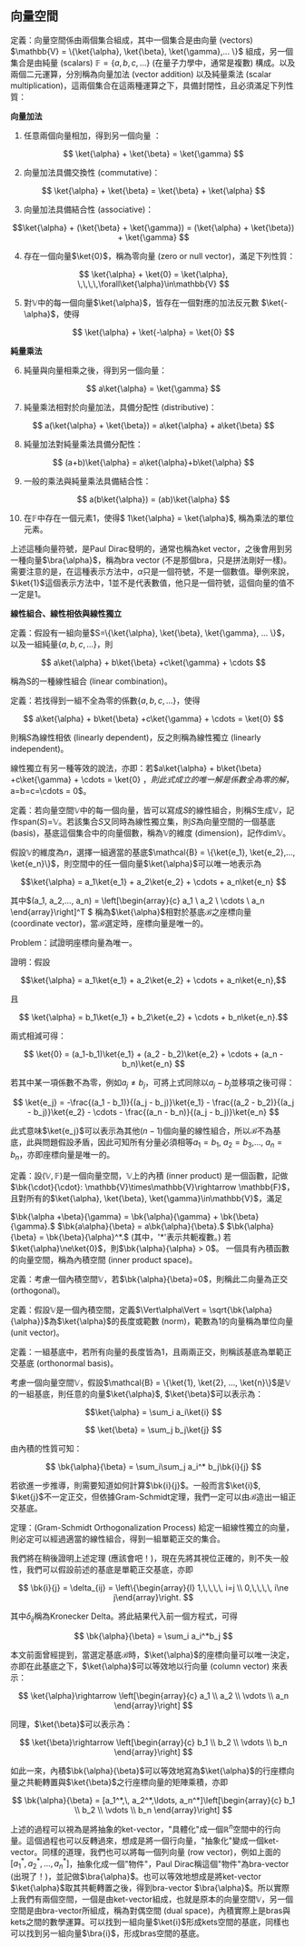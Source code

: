 $\newcommand{\bra}[1]{\left< #1 \right|}$
$\newcommand{\ket}[1]{\left| #1 \right>}$
$\newcommand{\bk}[2]{\left< #1 \middle| #2 \right>}$
$\newcommand{\bke}[3]{\left< #1 \middle| #2 \middle| #3 \right>}$


## **向量空間**
    
定義：向量空間係由兩個集合組成，其中一個集合是由向量 (vectors) $\mathbb{V} = \{\ket{\alpha}, \ket{\beta}, \ket{\gamma},... \}$ 組成，另一個集合是由純量 (scalars) $\mathbb{F} = \{a, b, c, ... \}$ (在量子力學中，通常是複數) 構成。以及兩個二元運算，分別稱為向量加法 (vector addition) 以及純量乘法 (scalar multiplication)，這兩個集合在這兩種運算之下，具備封閉性，且必須滿足下列性質：



**向量加法**

1. 任意兩個向量相加，得到另一個向量 ：

$$ \ket{\alpha} + \ket{\beta} = \ket{\gamma} $$

2. 向量加法具備交換性 (commutative)：

$$ \ket{\alpha} + \ket{\beta} = \ket{\beta} + \ket{\alpha} $$

3. 向量加法具備結合性 (associative)：

$$\ket{\alpha} + (\ket{\beta} + \ket{\gamma}) = (\ket{\alpha} + \ket{\beta}) + \ket{\gamma} $$

4. 存在一個向量$\ket{0}$，稱為零向量 (zero or null vector)，滿足下列性質： 

$$ \ket{\alpha} + \ket{0} = \ket{\alpha}, \,\,\,\,\forall\ket{\alpha}\in\mathbb{V} $$

5. 對$\mathbb{V}$中的每一個向量$\ket{\alpha}$，皆存在一個對應的加法反元數 $\ket{-\alpha}$，使得

$$ \ket{\alpha} + \ket{-\alpha} = \ket{0} $$

**純量乘法**

6. 純量與向量相乘之後，得到另一個向量：

$$ a\ket{\alpha} = \ket{\gamma} $$

7.  純量乘法相對於向量加法，具備分配性 (distributive)：

$$ a(\ket{\alpha} + \ket{\beta}) = a\ket{\alpha} + a\ket{\beta} $$

8. 純量加法對純量乘法具備分配性：

$$ (a+b)\ket{\alpha} = a\ket{\alpha}+b\ket{\alpha} $$

9. 一般的乘法與純量乘法具備結合性：

$$ a(b\ket{\alpha}) = (ab)\ket{\alpha} $$

10. 在$\mathbb{F}$中存在一個元素$1$，使得$ 1\ket{\alpha} = \ket{\alpha}$, 稱為乘法的單位元素。 



上述這種向量符號，是Paul Dirac發明的，通常也稱為ket  vector，之後會用到另一種向量$\bra{\alpha}$，稱為bra vector (不是那個bra，只是拼法剛好一樣)。需要注意的是，在這種表示方法中，$\alpha$只是一個符號，不是一個數值。舉例來說，$\ket{1}$這個表示方法中，$1$並不是代表數值，他只是一個符號，這個向量的值不一定是$1$。



**線性組合、線性相依與線性獨立**


定義：假設有一組向量$S=\{\ket{\alpha}, \ket{\beta}, \ket{\gamma}, ... \}$，以及一組純量$\{a, b, c, ... \}$，則

$$ a\ket{\alpha} + b\ket{\beta} +c\ket{\gamma} + \cdots $$

稱為S的一種線性組合 (linear combination)。



定義：若找得到一組不全為零的係數$\{a, b, c, ... \}$，使得

$$ a\ket{\alpha} + b\ket{\beta} +c\ket{\gamma} + \cdots = \ket{0} $$

則稱$S$為線性相依 (linearly dependent)，反之則稱為線性獨立 (linearly independent)。



線性獨立有另一種等效的說法，亦即：若$a\ket{\alpha} + b\ket{\beta} +c\ket{\gamma} + \cdots = \ket{0} $，則此式成立的唯一解是係數全為零的解，$a=b=c=\cdots = 0$。



定義：若向量空間$\mathbb{V}$中的每一個向量，皆可以寫成$S$的線性組合，則稱$S$生成$\mathbb{V}$，記作span$(S)$=$\mathbb{V}$。若該集合$S$又同時為線性獨立集，則$S$為向量空間的一個基底 (basis)，基底這個集合中的向量個數，稱為$\mathbb{V}$的維度 (dimension)，記作dim$\mathbb{V}$。



假設$\mathbb{V}$的維度為$n$，選擇一組適當的基底$\mathcal{B} = \{\ket{e_1}, \ket{e_2},..., \ket{e_n}\}$，則空間中的任一個向量$\ket{\alpha}$可以唯一地表示為

$$\ket{\alpha} = a_1\ket{e_1} + a_2\ket{e_2} + \cdots + a_n\ket{e_n} $$

其中$(a_1, a_2,..., a_n) = \left\[\begin{array}{c} a_1 \\ a_2 \\ \cdots \\ a_n \end{array}\right\]^T $
稱為$\ket{\alpha}$相對於基底$\mathcal{B}$之座標向量 (coordinate vector)，當$\mathcal{B}$選定時，座標向量是唯一的。



Problem：試證明座標向量為唯一。

證明：假設

$$\ket{\alpha} = a_1\ket{e_1} + a_2\ket{e_2} + \cdots + a_n\ket{e_n},$$

且

$$ \ket{\alpha} = b_1\ket{e_1} + b_2\ket{e_2} + \cdots + b_n\ket{e_n}.$$

兩式相減可得：

$$ \ket{0} = (a_1-b_1)\ket{e_1} + (a_2 - b_2)\ket{e_2} + \cdots + (a_n - b_n)\ket{e_n} $$

若其中某一項係數不為零，例如$a_j \ne b_j$，可將上式同除以$a_j - b_j$並移項之後可得：

$$ \ket{e_j} = -\frac{(a_1 - b_1)}{(a_j - b_j)}\ket{e_1} - \frac{(a_2 - b_2)}{(a_j - b_j)}\ket{e_2} - \cdots - \frac{(a_n - b_n)}{(a_j - b_j)}\ket{e_n} $$

此式意味$\ket{e_j}$可以表示為其他$(n-1)$個向量的線性組合，所以$\mathcal{B}$不為基底，此與問題假設矛盾，因此可知所有分量必須相等$a_1 = b_1$, $a_2 = b_3$,..., $a_n = b_n$，亦即座標向量是唯一的。


定義：設$(\mathbb{V}, \mathbb{F})$是一個向量空間，$\mathbb{V}$上的內積 (inner product) 是一個函數，記做$\bk{\cdot}{\cdot}: \mathbb{V}\times\mathbb{V}\rightarrow \mathbb{F}$，且對所有的$\ket{\alpha}, \ket{\beta}, \ket{\gamma}\in\mathbb{V}$，滿足



$\bk{\alpha +\beta}{\gamma} = \bk{\alpha}{\gamma} + \bk{\beta}{\gamma}.$
$\bk{a\alpha}{\beta} = a\bk{\alpha}{\beta}.$
$\bk{\alpha}{\beta} = \bk{\beta}{\alpha}^*.$ (其中，'*'表示共軛複數。)
若$\ket{\alpha}\ne\ket{0}$，則$\bk{\alpha}{\alpha} > 0$。
一個具有內積函數的向量空間，稱為內積空間 (inner product space)。



定義：考慮一個內積空間$\mathbb{V}$，若$\bk{\alpha}{\beta}=0$，則稱此二向量為正交 (orthogonal)。



定義：假設$\mathbb{V}$是一個內積空間，定義$\Vert\alpha\Vert = \sqrt{\bk{\alpha}{\alpha}}$為$\ket{\alpha}$的長度或範數 (norm)，範數為1的向量稱為單位向量 (unit vector)。



定義：一組基底中，若所有向量的長度皆為1，且兩兩正交，則稱該基底為單範正交基底 (orthonormal basis)。



考慮一個向量空間$\mathbb{V}$，假設$\mathcal{B} = \{\ket{1}, \ket{2}, ..., \ket{n}\}$是$\mathbb{V}$的一組基底，則任意的向量$\ket{\alpha}$, $\ket{\beta}$可以表示為：

$$\ket{\alpha} = \sum_i a_i\ket{i} $$

$$ \ket{\beta} = \sum_j b_j\ket{j} $$

由內積的性質可知：

$$ \bk{\alpha}{\beta} = \sum_i\sum_j a_i^* b_j\bk{i}{j} $$

若欲進一步推導，則需要知道如何計算$\bk{i}{j}$。一般而言$\ket{i}$, $\ket{j}$不一定正交，但依據Gram-Schmidt定理，我們一定可以由$\mathcal{B}$造出一組正交基底。



定理：(Gram-Schmidt Orthogonalization Process) 給定一組線性獨立的向量，則必定可以經過適當的線性組合，得到一組單範正交的集合。



我們將在稍後證明上述定理 (應該會吧！)，現在先將其視位正確的，則不失一般性，我們可以假設前述的基底是單範正交基底，亦即

$$ \bk{i}{j} = \delta_{ij} = \left\{\begin{array}{l} 1,\,\,\,\, i=j \\ 0,\,\,\,\, i\ne j\end{array}\right. $$

其中$\delta_{ij}$稱為Kronecker Delta。將此結果代入前一個方程式，可得

$$ \bk{\alpha}{\beta} = \sum_i a_i^*b_j $$

本文前面曾經提到，當選定基底$\mathcal{B}$時，$\ket{\alpha}$的座標向量可以唯一決定，亦即在此基底之下，$\ket{\alpha}$可以等效地以行向量 (column vector) 來表示：

$$ \ket{\alpha}\rightarrow \left[\begin{array}{c} a_1 \\ a_2 \\ \vdots \\ a_n \end{array}\right]  $$

同理，$\ket{\beta}$可以表示為：

$$ \ket{\beta}\rightarrow \left[\begin{array}{c} b_1 \\ b_2 \\ \vdots \\ b_n \end{array}\right]  $$

如此一來，內積$\bk{\alpha}{\beta}$可以等效地寫為$\ket{\alpha}$的行座標向量之共軛轉置與$\ket{\beta}$之行座標向量的矩陣乘積，亦即

$$ \bk{\alpha}{\beta} = [a_1^*,\, a_2^*,\ldots, a_n^*]\left[\begin{array}{c} b_1 \\ b_2 \\ \vdots \\ b_n \end{array}\right] $$

上述的過程可以視為是將抽象的ket-vector，"具體化"成一個$\mathbb{R}^n$空間中的行向量。這個過程也可以反轉過來，想成是將一個行向量，"抽象化"變成一個ket-vector。同樣的道理，我們也可以將每一個列向量 (row vector)，例如上面的$[a_1^*,\, a_2^*,\ldots, a_n^*]$，抽象化成一個"物件"，Paul Dirac稱這個"物件"為bra-vector (出現了！)，並記做$\bra{\alpha}$。也可以等效地想成是將ket-vector $\ket{\alpha}$取其共軛轉置之後，得到bra-vector $\bra{\alpha}$。所以實際上我們有兩個空間，一個是由ket-vector組成，也就是原本的向量空間$\mathbb{V}$，另一個空間是由bra-vector所組成，稱為對偶空間 (dual space)，內積實際上是bras與kets之間的數學運算。可以找到一組向量$\ket{i}$形成kets空間的基底，同樣也可以找到另一組向量$\bra{i}$，形成bras空間的基底。





